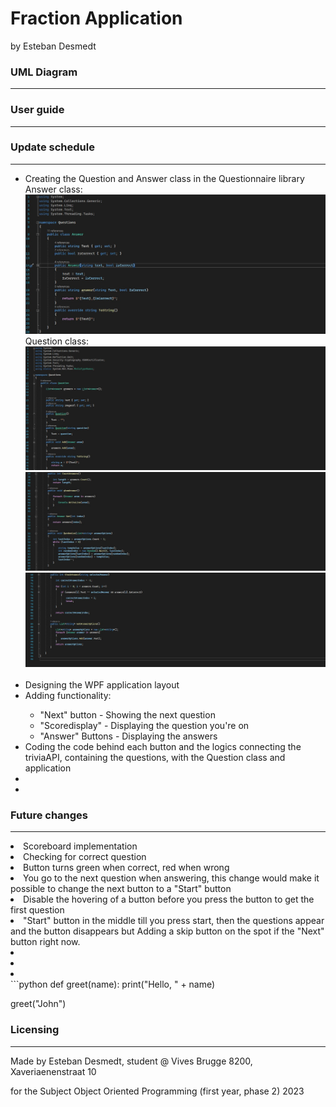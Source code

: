 # Fraction Application
by Esteban Desmedt
<h3> UML Diagram </h3>
<hr></hr>

<h3> User guide </h3>
<hr></hr>

<h3> Update schedule </h3>
<hr></hr>
<ul>
    <li> Creating the Question and Answer class in the Questionnaire library</li>
    Answer class:
    <img src="./Images/AnswerClass.jpg" alt="AnswerClass">
    Question class:
    <img src="./Images/QuestionClass1.jpg" alt="QuestionClass1">
    <img src="./Images/QuestionClass2.jpg" alt="QuestionClass2">
    <img src="./Images/QuestionClass3.jpg" alt="QuestionClass3">
    <br></br>
    <li> Designing the WPF application layout</li>
    <li> Adding functionality:</li>
    <ul>
    <li>"Next" button - Showing the next question</li>
    <li>"Scoredisplay" - Displaying the question you're on</li>
    <li>"Answer" Buttons - Displaying the answers</li>
    </ul>
    <li> Coding the code behind each button and the logics connecting the triviaAPI, containing the questions, with the Question class and application</li>
    <li></li>
    <li></li>
</ul>
<h3> Future changes </h3>
<hr></hr>
    <li>Scoreboard implementation</li>
    <li>Checking for correct question</li>
    <li>Button turns green when correct, red when wrong</li>
    <li>You go to the next question when answering, this change would make it possible to change the next button to a "Start" button</li>
    <li>Disable the hovering of a button before you press the button to get the first question</li>
    <li>"Start" button in the middle till you press start, then the questions appear and the button disappears but Adding a skip button on the spot if the "Next" button right now.</li>
    <li></li>
    <li></li>
    <li></li>
</ul>
```python
def greet(name):
    print("Hello, " + name)

greet("John")
<h3> Licensing </h3>
<hr></hr>
<p>Made by Esteban Desmedt, student @ Vives Brugge 8200, Xaveriaenenstraat 10</p>
<p>for the Subject Object Oriented Programming (first year, phase 2) 2023</p>
